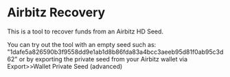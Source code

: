 # Airbitz Recovery

This is a tool to recover funds from an Airbitz HD Seed.

You can try out the tool with an empty seed such as: "1dafe5a826590b3f9558dd9e1ab1d8b86fda83a4bcc3aeeb95d81f0ab95c3d62" or by exporting the private seed from your Airbitz wallet via Export>>Wallet Private Seed (advanced)